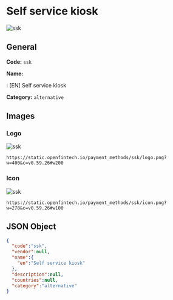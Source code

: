 
# Self service kiosk 
![ssk](https://static.openfintech.io/payment_methods/ssk/logo.png?w=400&c=v0.59.26#w200)  

## General 
**Code:** `ssk` 
 
**Name:** 
 
:	[EN] Self service kiosk 
 
**Category:** `alternative` 
 

## Images 

### Logo 
![ssk](https://static.openfintech.io/payment_methods/ssk/logo.png?w=400&c=v0.59.26#w200)  

```
https://static.openfintech.io/payment_methods/ssk/logo.png?w=400&c=v0.59.26#w200
```  

### Icon 
![ssk](https://static.openfintech.io/payment_methods/ssk/icon.png?w=278&c=v0.59.26#w100)  

```
https://static.openfintech.io/payment_methods/ssk/icon.png?w=278&c=v0.59.26#w100
```  

## JSON Object 

```json
{
  "code":"ssk",
  "vendor":null,
  "name":{
    "en":"Self service kiosk"
  },
  "description":null,
  "countries":null,
  "category":"alternative"
}
```  
